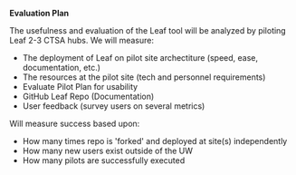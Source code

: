 **Evaluation Plan**

The usefulness and evaluation of the Leaf tool will be analyzed by piloting Leaf 2-3 CTSA hubs. 
We will measure:
- The deployment of Leaf on pilot site archectiture (speed, ease, documentation, etc.)
- The resources at the pilot site (tech and personnel requirements)
- Evaluate Pilot Plan for usability
- GitHub Leaf Repo (Documentation)
- User feedback (survey users on several metrics)

Will measure success based upon:
- How many times repo is 'forked' and deployed at site(s) independently
- How many new users exist outside of the UW
- How many pilots are successfully executed
